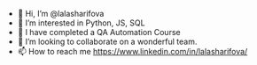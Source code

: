 - 👋 Hi, I’m @lalasharifova
- 👀 I’m interested in Python, JS, SQL
- 🌱 I have completed a QA Automation Course
- 💞️ I’m looking to collaborate on a wonderful team. 
- 📫 How to reach me https://www.linkedin.com/in/lalasharifova/
<!---
lalasharifova/lalasharifova is a ✨ special ✨ repository because its `README.md` (this file) appears on your GitHub profile.
You can click the Preview link to take a look at your changes.
--->
